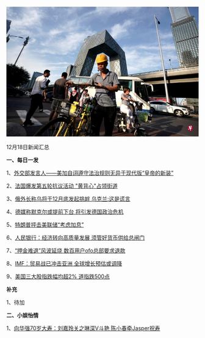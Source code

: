    ![12_01](.\12_18.jpg)

12月18日新闻汇总

**一、每日一发**

1、[外交部发言人——美加自诩遵守法治规则无异于现代版“皇帝的新装”](http://paper.people.com.cn/rmrb/html/2018-12/18/nw.D110000renmrb_20181218_3-18.htm)

2、[法国爆发第五轮抗议活动 "黄背心"占领街道](http://news.163.com/photoview/00AO0001/2298489.html#p=E36NROFU00AO0001NOS)

3、[俄外长称乌将于12月底发起挑衅 乌克兰:这是谎言](https://news.163.com/18/1218/01/E3984ACJ0001875O.html)

4、[德媒称默克尔或提前下台 将引发德国政治危机](https://news.163.com/18/1217/06/E376TAS50001875O.html)

5、[特朗普抨击美联储“考虑加息”](http://www.ftchinese.com/story/001080728)

6、[人民银行：经济转向高质量发展 须管好货币供给总闸门](https://www.zaobao.com/finance/china/story20181218-916700)

7、[“押金难退”风波延烧 数百用户ofo总部要求退款](https://www.zaobao.com/finance/china/story20181218-916701)

8、[IMF：贸易战已冲击亚洲 全球增长预估或调降](https://www.zaobao.com/finance/world/story20181218-916706)

9、[美国三大股指跌幅均超2% 道指跌500点](https://www.zaobao.com/realtime/world/story20181218-916730)



**补充**

1、待加



**二、小娱怡情**

1、[向华强70岁大寿：刘嘉玲关之琳深V斗艳 陈小春牵Jasper祝寿](http://news.67.com/xianchang/2018/12/17/934756.html)